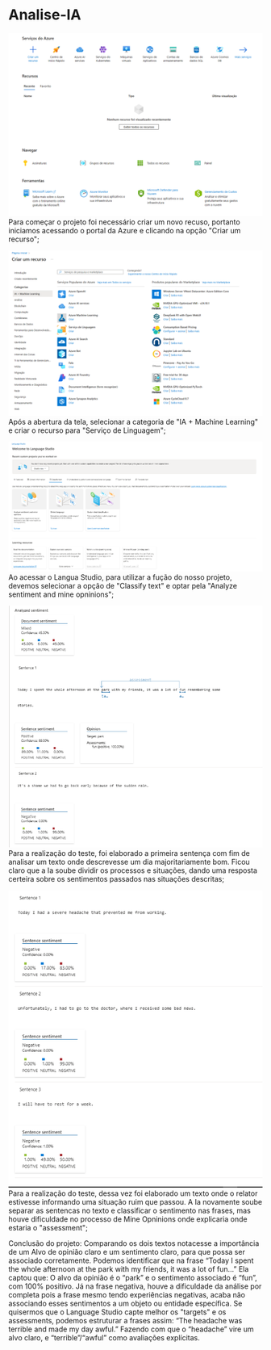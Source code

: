 # Analise-IA
![Iniciando Projeto](\assets\inicio.png)
Para começar o projeto foi necessário criar um novo recuso, portanto iniciamos acessando o portal da Azure e clicando na opção "Criar um recurso";

![Selecinando Serviços](assets\opcoesSelecionadas.png)
Após a abertura da tela, selecionar a categoria de "IA + Machine Learning" e criar o recurso para "Serviço de Linguagem";

![Language Studio](assets\languageStudio.png)
Ao acessar o Langua Studio, para utilizar a fução do nosso projeto, devemos selecionar a opção de "Classify text" e optar pela "Analyze sentiment and mine opninions";

![Primeio Teste](assets\primeiraSentenca.png)
Para a realização do teste, foi elaborado a primeira sentença com fim de analisar um texto onde descrevesse um dia majoritariamente bom. Ficou claro que a Ia soube dividir os processos e situações, dando uma resposta certeira sobre os sentimentos passados nas situações descritas;

![Segundo Teste](assets\segundaSentenca.png)
Para a realização do teste, dessa vez foi elaborado um texto onde o relator estivesse informando uma situação ruim que passou. A Ia novamente soube separar as sentencas no texto e classificar o sentimento nas frases, mas houve dificuldade no processo de Mine Opninions onde explicaria onde estaria o "assessment";

Conclusão do projeto:
Comparando os dois textos notacesse a importância de um Alvo de opinião claro e um sentimento claro, para que possa ser associado corretamente.
Podemos identificar que na frase “Today I spent the whole afternoon at the park with my friends, it was a lot of fun…”
Ela captou que: O alvo da opinião é o “park” e o sentimento associado é “fun”, com 100% positivo.
Já na frase negativa, houve a dificuldade da análise por completa pois a frase mesmo tendo experiências negativas, acaba não associando esses sentimentos a um objeto ou entidade específica.
Se quisermos que o Language Studio capte melhor os "targets" e os assessments, podemos estruturar a frases assim:
“The headache was terrible and made my day awful.”
Fazendo com que  o “headache” vire um alvo claro, e “terrible”/“awful” como avaliações explícitas.